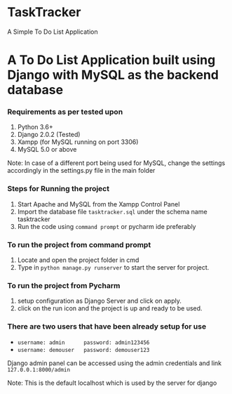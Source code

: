 # TaskTracker
A Simple To Do List Application

# A To Do List Application built using Django with MySQL as the backend database

### Requirements as per tested upon
1. Python 3.6+
2. Django 2.0.2 (Tested)
3. Xampp (for MySQL running on port 3306)
4. MySQL 5.0 or above

Note: In case of a different port being used for MySQL, change the settings accordingly in the settings.py file in the main folder

### Steps for Running the project
1. Start Apache and MySQL from the Xampp Control Panel
2. Import the database file `tasktracker.sql` under the schema name tasktracker
3. Run the code using `command prompt` or pycharm ide preferably

### To run the project from command prompt
1. Locate and open the project folder in cmd
2. Type in `python manage.py runserver` to start the server for project.

### To run the project from Pycharm
1. setup configuration as Django Server and click on apply.
2. click on the run icon and the project is up and ready to be used.

### There are two users that have been already setup for use
- `username: admin      password: admin123456`
- `username: demouser   password: demouser123`

Django admin panel can be accessed using the admin credentials and link `127.0.0.1:8000/admin`

Note: This is the default localhost which is used by the server for django
